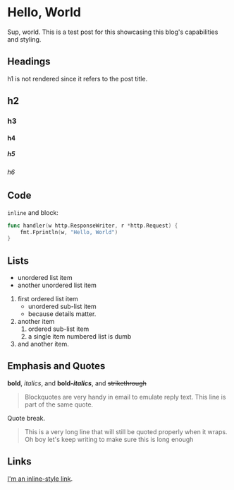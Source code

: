# Hello, World

Sup, world.
This is a test post for this showcasing this blog's capabilities and styling.

## Headings

h1 is not rendered since it refers to the post title.

## h2

### h3

#### h4

##### h5

###### h6

## Code

`inline` and block:

```go
func handler(w http.ResponseWriter, r *http.Request) {
	fmt.Fprintln(w, "Hello, World")
}
```

## Lists

- unordered list item
- another unordered list item

1. first ordered list item
   - unordered sub-list item
   - because details matter.
1. another item
   1. ordered sub-list item
   1. a single item numbered list is dumb
1. and another item.

## Emphasis and Quotes

**bold**, _italics_, and **bold-_italics_**, and ~~strikethrough~~

> Blockquotes are very handy in email to emulate reply text.
> This line is part of the same quote.

Quote break.

> This is a very long line that will still be quoted properly when it wraps. Oh boy let's keep writing to make sure this is long enough

## Links

[I'm an inline-style link](https://www.google.com).
